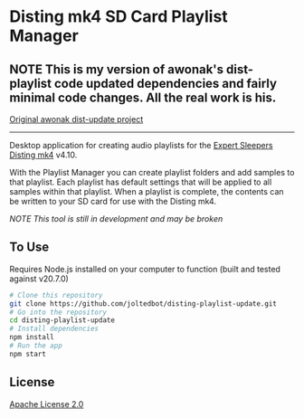 # Disting mk4 SD Card Playlist Manager
## NOTE This is my version of awonak's dist-playlist code updated dependencies and fairly minimal code changes. All the real work is his.


[Original awonak dist-update project](https://github.com/awonak/disting-playlist)

----

Desktop application for creating audio playlists for the [Expert Sleepers Disting mk4](http://www.expert-sleepers.co.uk/disting.html) v4.10.

With the Playlist Manager you can create playlist folders and add samples to that playlist. Each playlist has default settings that will be applied to all samples within that playlist. When a playlist is complete, the contents can be written to your SD card for use with the Disting mk4.

*NOTE This tool is still in development and may be broken*


## To Use

Requires Node.js installed on your computer to function (built and tested against v20.7.0)

```bash
# Clone this repository
git clone https://github.com/joltedbot/disting-playlist-update.git
# Go into the repository
cd disting-playlist-update
# Install dependencies
npm install
# Run the app
npm start
```

## License

[Apache License 2.0](LICENSE.md)
